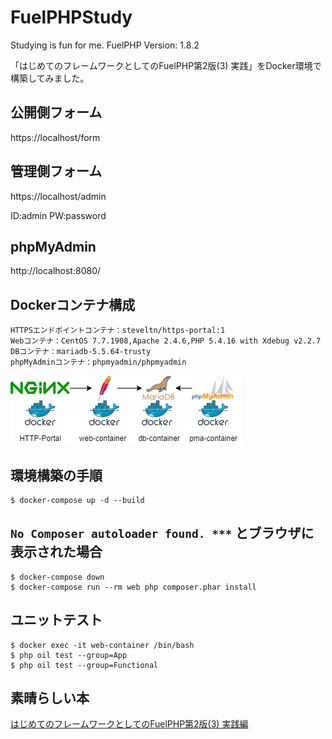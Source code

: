 # FuelPHPStudy
Studying is fun for me. FuelPHP Version: 1.8.2

「はじめてのフレームワークとしてのFuelPHP第2版(3) 実践」をDocker環境で構築してみました。

## 公開側フォーム
https://localhost/form

## 管理側フォーム
https://localhost/admin

ID:admin PW:password

## phpMyAdmin
http://localhost:8080/

## Dockerコンテナ構成
```
HTTPSエンドポイントコンテナ：steveltn/https-portal:1
Webコンテナ：CentOS 7.7.1908,Apache 2.4.6,PHP 5.4.16 with Xdebug v2.2.7
DBコンテナ：mariadb-5.5.64-trusty
phpMyAdminコンテナ：phpmyadmin/phpmyadmin
```

![Dockerコンテナ構成](https://raw.githubusercontent.com/YusukeOno/img/master/FuelPHPStudy/containers.png)

## 環境構築の手順

```
$ docker-compose up -d --build
```

## `No Composer autoloader found. ***` とブラウザに表示された場合

```
$ docker-compose down
$ docker-compose run --rm web php composer.phar install
```


## ユニットテスト
```
$ docker exec -it web-container /bin/bash
$ php oil test --group=App
$ php oil test --group=Functional
```

## 素晴らしい本

<a href="https://tatsu-zine.com/books/fuelphp1st-2nd-3">はじめてのフレームワークとしてのFuelPHP第2版(3) 実践編</a>
